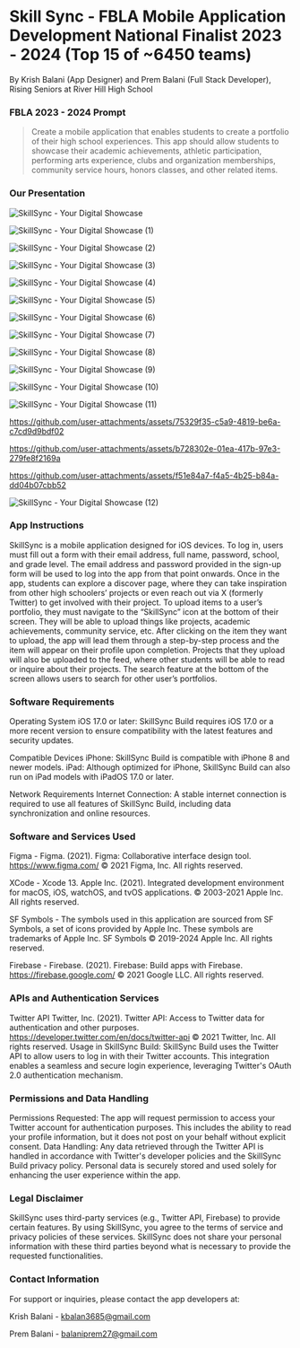 # Skill Sync - FBLA Mobile Application Development National Finalist 2023 - 2024 (Top 15 of ~6450 teams)

By Krish Balani (App Designer) and Prem Balani (Full Stack Developer), Rising Seniors at River Hill High School

### FBLA 2023 - 2024 Prompt
> Create a mobile application that enables students to create a portfolio of their high school experiences. This app should allow students to showcase their academic achievements, athletic participation, performing arts experience, clubs and organization memberships, community service hours, honors classes, and other related items.

### Our Presentation

![SkillSync - Your Digital Showcase](https://github.com/user-attachments/assets/b0535e57-7c59-4b27-87d7-b00c5e020e9c)

![SkillSync - Your Digital Showcase (1)](https://github.com/user-attachments/assets/3988ce73-f8b3-4772-8baa-c9f2e9e739c7)

![SkillSync - Your Digital Showcase (2)](https://github.com/user-attachments/assets/eee57f20-db44-4b37-b3c1-87073301d5d9)

![SkillSync - Your Digital Showcase (3)](https://github.com/user-attachments/assets/e0b18a3d-0f4c-4869-91de-ea82a2bd0317)

![SkillSync - Your Digital Showcase (4)](https://github.com/user-attachments/assets/7ed11015-e766-43b0-9bb2-26b927a658c0)

![SkillSync - Your Digital Showcase (5)](https://github.com/user-attachments/assets/167bb10d-8083-47b9-989f-7f6683f659a4)

![SkillSync - Your Digital Showcase (6)](https://github.com/user-attachments/assets/754dcccc-e24c-4825-a4f3-b05e53731854)

![SkillSync - Your Digital Showcase (7)](https://github.com/user-attachments/assets/0f0e010e-e587-4a93-b523-8668117bf85a)

![SkillSync - Your Digital Showcase (8)](https://github.com/user-attachments/assets/10a37c8d-1536-49a4-aa43-f70184547e62)

![SkillSync - Your Digital Showcase (9)](https://github.com/user-attachments/assets/78398391-aa5a-48d9-a2e6-71513bd56c4a)

![SkillSync - Your Digital Showcase (10)](https://github.com/user-attachments/assets/2abcd8ad-009f-46f1-b443-2c04136b15a1)

![SkillSync - Your Digital Showcase (11)](https://github.com/user-attachments/assets/a767cb56-5364-4c36-9950-56d6ef8d48a6)

https://github.com/user-attachments/assets/75329f35-c5a9-4819-be6a-c7cd9d9bdf02

https://github.com/user-attachments/assets/b728302e-01ea-417b-97e3-279fe8f2169a

https://github.com/user-attachments/assets/f51e84a7-f4a5-4b25-b84a-dd04b07cbb52

![SkillSync - Your Digital Showcase (12)](https://github.com/user-attachments/assets/f74719ba-e5b9-47a6-87ef-63c3e636af11)



### App Instructions

SkillSync is a mobile application designed for iOS devices. To log in, users must fill out a form with their email address, full name, password, school, and grade level. The email address and password provided in the sign-up form will be used to log into the app from that point onwards. Once in the app, students can explore a discover page, where they can take inspiration from other high schoolers’ projects or even reach out via X (formerly Twitter) to get involved with their project. To upload items to a user’s portfolio, they must navigate to the “SkillSync” icon at the bottom of their screen. They will be able to upload things like projects, academic achievements, community service, etc. After clicking on the item they want to upload, the app will lead them through a step-by-step process and the item will appear on their profile upon completion. Projects that they upload will also be uploaded to the feed, where other students will be able to read or inquire about their projects. The search feature at the bottom of the screen allows users to search for other user’s portfolios. 
 
### Software Requirements
Operating System
iOS 17.0 or later: SkillSync Build requires iOS 17.0 or a more recent version to ensure compatibility with the latest features and security updates.

Compatible Devices
iPhone: SkillSync Build is compatible with iPhone 8 and newer models.
iPad: Although optimized for iPhone, SkillSync Build can also run on iPad models with iPadOS 17.0 or later.

Network Requirements
Internet Connection: A stable internet connection is required to use all features of SkillSync Build, including data synchronization and online resources.

### Software and Services Used 
Figma - Figma. (2021). Figma: Collaborative interface design tool. https://www.figma.com/ 
© 2021 Figma, Inc. All rights reserved.

XCode - Xcode 13. Apple Inc. (2021). Integrated development environment for macOS, iOS, watchOS, and tvOS applications.
© 2003-2021 Apple Inc. All rights reserved.

SF Symbols - The symbols used in this application are sourced from SF Symbols, a set of icons provided by Apple Inc. These symbols are trademarks of Apple Inc.
SF Symbols © 2019-2024 Apple Inc. All rights reserved.

Firebase - Firebase. (2021). Firebase: Build apps with Firebase. https://firebase.google.com/ 
© 2021 Google LLC. All rights reserved.

### APIs and Authentication Services
Twitter API
Twitter, Inc. (2021). Twitter API: Access to Twitter data for authentication and other purposes. https://developer.twitter.com/en/docs/twitter-api
© 2021 Twitter, Inc. All rights reserved.
Usage in SkillSync Build: SkillSync Build uses the Twitter API to allow users to log in with their Twitter accounts. This integration enables a seamless and secure login experience, leveraging Twitter's OAuth 2.0 authentication mechanism.

### Permissions and Data Handling
Permissions Requested: The app will request permission to access your Twitter account for authentication purposes. This includes the ability to read your profile information, but it does not post on your behalf without explicit consent.
Data Handling: Any data retrieved through the Twitter API is handled in accordance with Twitter's developer policies and the SkillSync Build privacy policy. Personal data is securely stored and used solely for enhancing the user experience within the app.

### Legal Disclaimer
SkillSync uses third-party services (e.g., Twitter API, Firebase) to provide certain features. By using SkillSync, you agree to the terms of service and privacy policies of these services. SkillSync does not share your personal information with these third parties beyond what is necessary to provide the requested functionalities.

### Contact Information
For support or inquiries, please contact the app developers at:

Krish Balani - kbalan3685@gmail.com

Prem Balani - balaniprem27@gmail.com 
